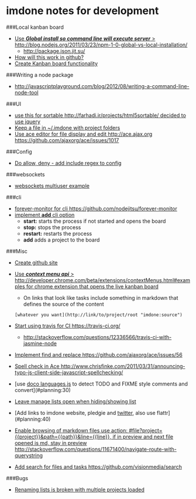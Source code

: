 imdone notes for development
==========
###Local kanban board 
- [Use ***Global install so command line will execute server*** > <http://blog.nodejs.org/2011/03/23/npm-1-0-global-vs-local-installation/>](#archive:380)
   - <http://package.json.jit.su/>
- [How will this work in github?](#archive:390)
- [Create Kanban board functionality](#archive:410)

###Writing a node package
- <http://javascriptplayground.com/blog/2012/08/writing-a-command-line-node-tool>

###UI
- [use this for sortable <http://farhadi.ir/projects/html5sortable/> decided to use jquery](#archive:370)
- [Keep a file in ~/.imdone with project folders](#archive:270)
- [Use ace editor for file display and edit <http://ace.ajax.org> <https://github.com/ajaxorg/ace/issues/1017>](#archive:40)

###Config
- [Do allow, deny - add include regex to config](#archive:360)

###websockets
- [websockets multiuser example](https://github.com/einaros/ws/blob/master/examples/fileapi/server.js)

###cli
- [forever-monitor for cli <https://github.com/nodejitsu/forever-monitor>](#todo:100)
- [implement **add** cli option](#archive:290)
	- **start:** starts the process if not started and opens the board
	- **stop:** stops the process
	- **restart:** restarts the process
	- **add** adds a project to the board

###Misc
- [Create github site](#archive:400)
- [Use ***context menu api*** > <http://developer.chrome.com/beta/extensions/contextMenus.html#examples> for chrome extension that opens the live kanban board](#todo:110)
	- On links that look like tasks include something in markdown that defines the source of the content

	`[whatever you want](http://link/to/project/root "imdone:source")`

- [Start using travis for CI <https://travis-ci.org/>](#todo:20)
    - <http://stackoverflow.com/questions/12336566/travis-ci-with-jasmine-node>
- [Implement find and replace <https://github.com/ajaxorg/ace/issues/56>](#todo:60)
- [Spell check in Ace <http://www.chrisfinke.com/2011/03/31/announcing-typo-js-client-side-javascript-spellchecking/>](#planning:50)
- [use [doco languages.js](https://github.com/jashkenas/docco/blob/master/resources/languages.json) to detect TODO and FIXME style comments and convert](#planning:30)
- [Leave manage lists open when hiding/showing list](#archive:100)
- [Add links to imdone website, pledgie and [twitter](https://twitter.com/about/resources/buttons#tweet), also use flattr](#planning:40)
- [Enable browsing of markdown files use action: #file?project={{project}}&path={{path}}&line={{line}}, if in preview and next file opened is md, stay in preview <http://stackoverflow.com/questions/11671400/navigate-route-with-querystring>](#doing:0)
- [Add search for files and tasks <https://github.com/visionmedia/search>](#planning:20)

###Bugs
- [Renaming lists is broken with multiple projects loaded](#archive:50)







